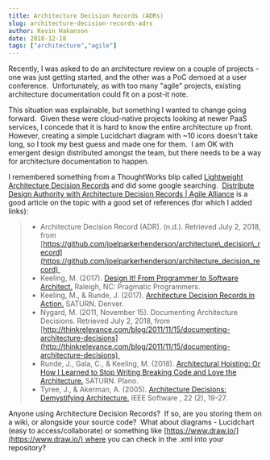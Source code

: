 ```yaml
---
title: Architecture Decision Records (ADRs)
slug: architecture-decision-records-adrs
author: Kevin Hakanson
date: 2018-12-18
tags: ["architecture","agile"]
---
```

Recently, I was asked to do an architecture review on a couple of projects - one was just getting started, and the other was a PoC demoed at a user conference.  Unfortunately, as with too many "agile" projects, existing architecture documentation could fit on a post-it note.

This situation was explainable, but something I wanted to change going forward.  Given these were cloud-native projects looking at newer PaaS services, I concede that it is hard to know the entire architecture up front.  However, creating a simple Lucidchart diagram with ~10 icons doesn't take long, so I took my best guess and made one for them.  I am OK with emergent design distributed amongst the team, but there needs to be a way for architecture documentation to happen.

I remembered something from a ThoughtWorks blip called [Lightweight Architecture Decision Records](https://www.thoughtworks.com/radar/techniques/lightweight-architecture-decision-records) and did some google searching.  [Distribute Design Authority with Architecture Decision Records | Agile Alliance](https://www.agilealliance.org/resources/experience-reports/distribute-design-authority-with-architecture-decision-records/) is a good article on the topic with a good set of references (for which I added links):

> * Architecture Decision Record (ADR). (n.d.). Retrieved July 2, 2018, from [https://github.com/joelparkerhenderson/architecture\_decision\_record](https://github.com/joelparkerhenderson/architecture_decision_record) 
> * Keeling, M. (2017). [Design It! From Programmer to Software Architect.](https://learning.oreilly.com/library/view/design-it/9781680502923/) Raleigh, NC: Pragmatic Programmers.
> * Keeling, M., & Runde, J. (2017). [Architecture Decision Records in Action.](https://saturn2017.sched.com/event/9k2y/architecture-decision-records-in-action) SATURN. Denver.
> * Nygard, M. (2011, November 15). Documenting Architecture Decisions. Retrieved July 2, 2018, from [http://thinkrelevance.com/blog/2011/11/15/documenting-architecture-decisions](http://thinkrelevance.com/blog/2011/11/15/documenting-architecture-decisions) 
> * Runde, J., Gala, C., & Keeling, M. (2018). [Architectural Hoisting: Or How I Learned to Stop Writing Breaking Code and Love the Architecture.](https://saturn2018.sched.com/event/Ds0M/architectural-hoisting-or-how-i-learned-to-stop-writing-breaking-code-and-love-the-architecture) SATURN. Plano.
> * Tyree, J., & Akerman, A. (2005). [Architecture Decisions: Demystifying Architecture.](https://www.utdallas.edu/~chung/SA/zz-Impreso-architecture_decisions-tyree-05.pdf) IEEE Software , 22 (2), 19-27.

Anyone using Architecture Decision Records?  If so, are you storing them on a wiki, or alongside your source code?  What about diagrams - Lucidchart (easy to access/collaborate) or something like [https://www.draw.io/](https://www.draw.io/) where you can check in the .xml into your repository?